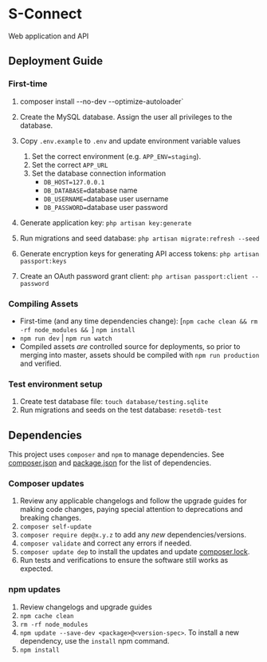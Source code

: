 # S-Connect
Web application and API

## Deployment Guide

### First-time
1. composer install --no-dev --optimize-autoloader`
1. Create the MySQL database. Assign the user all privileges to the database.
1. Copy `.env.example` to `.env` and update environment variable values
    1. Set the correct environment (e.g. `APP_ENV=staging`).
    1. Set the correct `APP_URL`
    1. Set the database connection information
        * `DB_HOST=127.0.0.1`
        * `DB_DATABASE=`database name
        * `DB_USERNAME=`database user username
        * `DB_PASSWORD=`database user password
1. Generate application key: `php artisan key:generate`
   
1. Run migrations and seed database: `php artisan migrate:refresh --seed`
1. Generate encryption keys for generating API access tokens: `php artisan passport:keys`
1. Create an OAuth password grant client: `php artisan passport:client --password`


### Compiling Assets
* First-time (and any time dependencies change): [`npm cache clean && rm -rf node_modules && `] `npm install`
* `npm run dev` | `npm run watch`
* Compiled assets *are* controlled source for deployments, so prior to merging into master, assets should be compiled with `npm run production` and verified.

### Test environment setup
1. Create test database file: `touch database/testing.sqlite`
1. Run migrations and seeds on the test database: `resetdb-test`


## Dependencies

This project uses `composer` and `npm` to manage dependencies. See [composer.json](composer.json) and [package.json](package.json) for the list of dependencies.

### Composer updates
1. Review any applicable changelogs and follow the upgrade guides for making code changes, paying special attention to deprecations and breaking changes.
1. `composer self-update`
1. `composer require dep@x.y.z` to add any *new* dependencies/versions.
1. `composer validate` and correct any errors if needed.
1. `composer update dep` to install the updates and update [composer.lock](composer.lock).
1. Run tests and verifications to ensure the software still works as expected.

### npm updates
1. Review changelogs and upgrade guides
1. `npm cache clean`
1. `rm -rf node_modules`
1. `npm update --save-dev <package>@<version-spec>`. To install a new dependency, use the `install` npm command.
1. `npm install`
